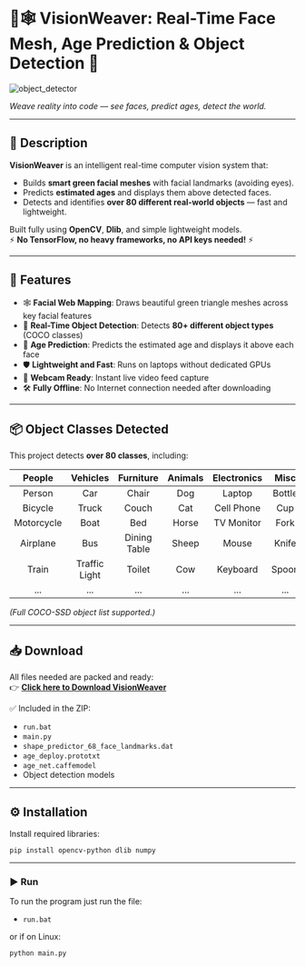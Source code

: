 # 🧠🕸️ VisionWeaver: Real-Time Face Mesh, Age Prediction & Object Detection 🎯

![object_detector](https://github.com/user-attachments/assets/2f939f57-ad28-4e8c-917a-bb1a88c75315)


*Weave reality into code — see faces, predict ages, detect the world.*

---

## 📜 Description

**VisionWeaver** is an intelligent real-time computer vision system that:
- Builds **smart green facial meshes** with facial landmarks (avoiding eyes).
- Predicts **estimated ages** and displays them above detected faces.
- Detects and identifies **over 80 different real-world objects** — fast and lightweight.

Built fully using **OpenCV**, **Dlib**, and simple lightweight models.  
⚡ **No TensorFlow, no heavy frameworks, no API keys needed!** ⚡

---

## 🚀 Features

- 🕸️ **Facial Web Mapping**: Draws beautiful green triangle meshes across key facial features
- 🎯 **Real-Time Object Detection**: Detects **80+ different object types** (COCO classes)
- 🧓 **Age Prediction**: Predicts the estimated age and displays it above each face
- 🛡️ **Lightweight and Fast**: Runs on laptops without dedicated GPUs
- 🎥 **Webcam Ready**: Instant live video feed capture
- 🛠️ **Fully Offline**: No Internet connection needed after downloading

---

## 📦 Object Classes Detected

This project detects **over 80 classes**, including:

| People | Vehicles | Furniture | Animals | Electronics | Misc |
|:------:|:--------:|:---------:|:-------:|:-----------:|:----:|
| Person | Car | Chair | Dog | Laptop | Bottle |
| Bicycle | Truck | Couch | Cat | Cell Phone | Cup |
| Motorcycle | Boat | Bed | Horse | TV Monitor | Fork |
| Airplane | Bus | Dining Table | Sheep | Mouse | Knife |
| Train | Traffic Light | Toilet | Cow | Keyboard | Spoon |
| ... | ... | ... | ... | ... | ... |

*(Full COCO-SSD object list supported.)*

---

## 📥 Download

All files needed are packed and ready:  
👉 [**Click here to Download VisionWeaver**](https://drive.google.com/file/d/1r0LhiuuqOjDQd34q3g7I9WlrvQ6reLUY/view?usp=sharing)

✅ Included in the ZIP:
- `run.bat`
- `main.py`
- `shape_predictor_68_face_landmarks.dat`
- `age_deploy.prototxt`
- `age_net.caffemodel`
- Object detection models

---

## ⚙️ Installation

Install required libraries:

```
pip install opencv-python dlib numpy

```

---

### ▶ Run

To run the program just run the file:
- `run.bat`

or if on Linux:
```
python main.py
```


